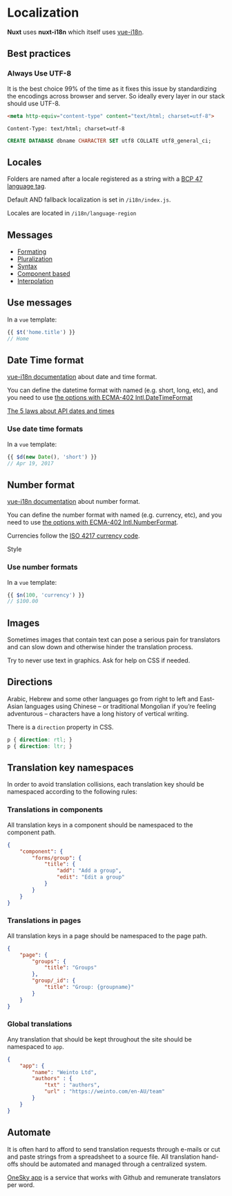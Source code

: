 # Localization

**Nuxt** uses **nuxt-i18n** which itself uses [vue-i18n](https://kazupon.github.io/vue-i18n/guide).

## Best practices

### Always Use UTF-8

It is the best choice 99% of the time as it fixes this issue by standardizing the encodings across browser and server. So ideally every layer in our stack should use UTF-8.

```html
<meta http-equiv="content-type" content="text/html; charset=utf-8">
```

```http
Content-Type: text/html; charset=utf-8
```

```sql
CREATE DATABASE dbname CHARACTER SET utf8 COLLATE utf8_general_ci;
```

## Locales

Folders are named after a locale registered as a string with a [BCP 47 language tag](https://www.w3.org/International/articles/language-tags/).

Default AND fallback localization is set in `/i18n/index.js`.

Locales are located in `/i18n/language-region`

## Messages

* [Formating](https://kazupon.github.io/vue-i18n/guide)
* [Pluralization](https://kazupon.github.io/vue-i18n/guide/pluralization.html)
* [Syntax](https://kazupon.github.io/vue-i18n/guide/messages.html)
* [Component based](https://kazupon.github.io/vue-i18n/guide/component.html)
* [Interpolation](https://kazupon.github.io/vue-i18n/guide/interpolation.html)

## Use messages

In a `vue` template:

```js
{{ $t('home.title') }}
// Home
```

## Date Time format

[vue-i18n documentation](https://kazupon.github.io/vue-i18n/guide/datetime.html) about date and time format.

You can define the datetime format with named (e.g. short, long, etc), and you need to use [the options with ECMA-402 Intl.DateTimeFormat](http://www.ecma-international.org/ecma-402/2.0/#sec-intl-datetimeformat-constructor)

[The 5 laws about API dates and times](http://apiux.com/2013/03/20/5-laws-api-dates-and-times/)

### Use date time formats

In a `vue` template:

```js
{{ $d(new Date(), 'short') }}
// Apr 19, 2017
```

## Number format

[vue-i18n documentation](https://kazupon.github.io/vue-i18n/guide/number.html) about number format.

You can define the number format with named (e.g. currency, etc), and you need to use [the options with ECMA-402 Intl.NumberFormat](https://developer.mozilla.org/en-US/docs/Web/JavaScript/Reference/Global_Objects/NumberFormat).

Currencies follow the [ISO 4217 currency code](https://www.iso.org/iso-4217-currency-codes.html).

Style

### Use number formats

In a `vue` template:

```js
{{ $n(100, 'currency') }}
// $100.00
```

## Images

Sometimes images that contain text can pose a serious pain for translators and can slow down and otherwise hinder the translation process.

Try to never use text in graphics. Ask for help on CSS if needed.

## Directions

Arabic, Hebrew and some other languages go from right to left and East-Asian languages using Chinese – or traditional Mongolian if you’re feeling adventurous – characters have a long history of vertical writing.

There is a `direction` property in CSS.

```css
p { direction: rtl; }
p { direction: ltr; }
```

## Translation key namespaces

In order to avoid translation collisions, each translation key should be namespaced according to the following rules:

### Translations in components

All translation keys in a component should be namespaced to the component path.

```json
{
    "component": {
        "forms/group": {
            "title": {
                "add": "Add a group",
                "edit": "Edit a group"
            }
        }
    }
}
```

### Translations in pages

All translation keys in a page should be namespaced to the page path.

```json
{
    "page": {
        "groups": {
            "title": "Groups"
        },
        "group/_id": {
            "title": "Group: {groupname}"
        }
    }
}
```

### Global translations

Any translation that should be kept throughout the site should be namespaced to `app`.

```json
{
    "app": {
        "name": "Weinto Ltd",
        "authors" : {
            "txt" : "authors",
            "url" : "https://weinto.com/en-AU/team"
        }
    }
}
```

## Automate

It is often hard to afford to send translation requests through e-mails or cut and paste strings from a spreadsheet to a source file. All translation hand-offs should be automated and managed through a centralized system.

[OneSky app](https://www.oneskyapp.com/) is a service that works with Github and remunerate translators per word.
